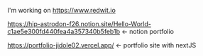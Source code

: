 I'm working on https://www.redwit.io

https://hip-astrodon-f26.notion.site/Hello-World-c1ae5e300fd440fea4a357340b5feb1b <- notion portfolio

https://portfolio-jidole02.vercel.app/ <- portfolio site with nextJS
